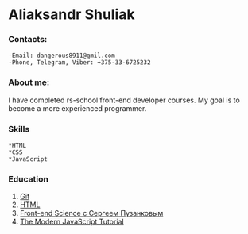 # Aliaksandr Shuliak

### Contacts:

    -Email: dangerous8911@gmil.com
    -Phone, Telegram, Viber: +375-33-6725232

### About me:

I have completed rs-school front-end developer courses. My goal is to become a more experienced programmer.

### Skills

    *HTML
    *CSS
    *JavaScript
    
### Education

1. [Git](https://git-scm.com/book/ru/v2)
2. [HTML](https://www.w3schools.com/html/default.asp)
3. [Front-end Science c Сергеем Пузанковым](https://www.youtube.com/channel/UCmI5YBB9KJ0xLtFtgBX8rfw)
4. [The Modern JavaScript Tutorial](https://learn.javascript.ru/)
 
